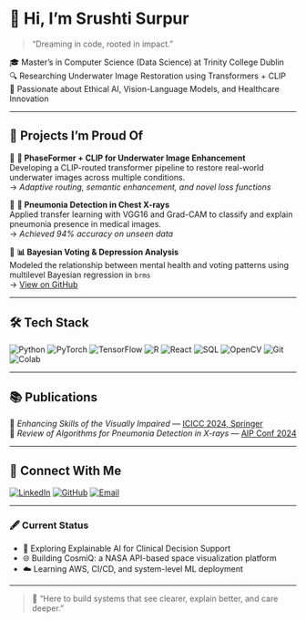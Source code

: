 # 🌊 Hi, I’m Srushti Surpur

> “Dreaming in code, rooted in impact.”

🎓 Master’s in Computer Science (Data Science) at Trinity College Dublin  
🔍 Researching Underwater Image Restoration using Transformers + CLIP  
🧠 Passionate about Ethical AI, Vision-Language Models, and Healthcare Innovation  

---
## 🚀 Projects I’m Proud Of

🔹 **🌊 PhaseFormer + CLIP for Underwater Image Enhancement**  
Developing a CLIP-routed transformer pipeline to restore real-world underwater images across multiple conditions.  
→ *Adaptive routing, semantic enhancement, and novel loss functions*

🔹 **🧬 Pneumonia Detection in Chest X-rays**  
Applied transfer learning with VGG16 and Grad-CAM to classify and explain pneumonia presence in medical images.  
→ *Achieved 94% accuracy on unseen data*

🔹 **📊 Bayesian Voting & Depression Analysis**  
Modeled the relationship between mental health and voting patterns using multilevel Bayesian regression in `brms`  
→ [View on GitHub](https://github.com/SrushtiS02/bayesian-voting-analysis)

---

## 🛠️ Tech Stack

![Python](https://img.shields.io/badge/-Python-3776AB?style=flat&logo=python&logoColor=white)
![PyTorch](https://img.shields.io/badge/-PyTorch-EE4C2C?style=flat&logo=pytorch&logoColor=white)
![TensorFlow](https://img.shields.io/badge/-TensorFlow-FF6F00?style=flat&logo=tensorflow&logoColor=white)
![R](https://img.shields.io/badge/-R-276DC3?style=flat&logo=r&logoColor=white)
![React](https://img.shields.io/badge/-React-61DAFB?style=flat&logo=react&logoColor=black)
![SQL](https://img.shields.io/badge/-SQL-4479A1?style=flat&logo=mysql&logoColor=white)
![OpenCV](https://img.shields.io/badge/-OpenCV-5C3EE8?style=flat&logo=opencv&logoColor=white)
![Git](https://img.shields.io/badge/-Git-F05032?style=flat&logo=git&logoColor=white)
![Colab](https://img.shields.io/badge/-Google_Colab-F9AB00?style=flat&logo=googlecolab&logoColor=white)

---

## 📚 Publications

📘 *Enhancing Skills of the Visually Impaired* — [ICICC 2024, Springer](https://doi.org/10.1007/978-981-97-3591-4_37)  
📘 *Review of Algorithms for Pneumonia Detection in X-rays* — [AIP Conf 2024](https://doi.org/10.1063/5.0227658)

---

## 💬 Connect With Me

[![LinkedIn](https://img.shields.io/badge/-LinkedIn-blue?style=flat&logo=linkedin&link=https://www.linkedin.com/in/srushtisurpur/)](https://www.linkedin.com/in/srushtisurpur/)
[![GitHub](https://img.shields.io/badge/-GitHub-black?style=flat&logo=github&link=https://github.com/SrushtiS02)](https://github.com/SrushtiS02)
[![Email](https://img.shields.io/badge/-Email-c14438?style=flat&logo=gmail&logoColor=white)](mailto:surpurs@tcd.ie)

---

### 🖋️ Current Status
- 🔭 Exploring Explainable AI for Clinical Decision Support  
- 🌐 Building CosmiQ: a NASA API-based space visualization platform  
- ☁️ Learning AWS, CI/CD, and system-level ML deployment  

---

> 🌱 “Here to build systems that see clearer, explain better, and care deeper.”

